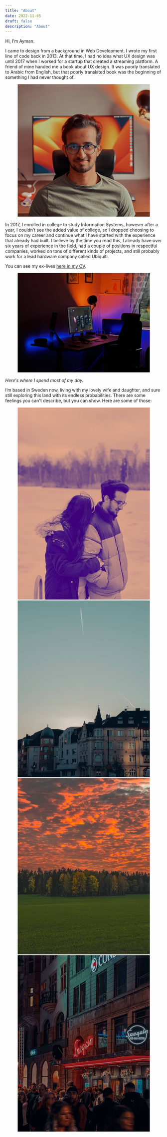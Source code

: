 ```yaml
---
title: "About"
date: 2022-11-05
draft: false
description: "About"
---
```

Hi, I’m Ayman.

I came to design from a background in Web Development. I wrote my first line of code back in 2013. At that time, I had no idea what UX design was until 2017 when I worked for a startup that created a streaming platform. A friend of mine handed me a book about UX design. It was poorly translated to Arabic from English, but that poorly translated book was the beginning of something I had never thought of. 

<figure class="img-wrapper">
    <img src="profile.jpeg" alt="Ayman's profile picture" class="max-w-[544px] w-[90vw] "/>
</figure>

In 2017, I enrolled in college to study Information Systems, however after a year, I couldn’t see the added value of college, so I dropped choosing to focus on my career and continue what I have started with the experience that already had built. I believe by the time you read this, I already have over six years of experience in the field, had a couple of positions in respectful companies, worked on tons of different kinds of projects, and still probably work for a lead hardware company called Ubiquiti.

You can see my ex-lives [here in my CV](https://read.cv/aymanuz).
<figure class="img-wrapper">
    <img src="setup.jpeg" alt="setup" class="max-w-[944px] w-[90vw]"/>
</figure>
<em>Here's where I spend most of my day.</em>

I’m based in Sweden now, living with my lovely wife and daughter, and sure still exploring this land with its endless probabilities. There are some feelings you can't describe, but you can show. Here are some of those:

<figure class="img-wrapper overflow-x-auto xl:overflow-hidden w-[90vw] xl:w-[90vw] md:w-[90vw]">
    <div class="flex justify-start relative overflow-x-auto snap-x snap-mandatory">
        <div class="snap-center shrink-0 ml-6">
        <img src="with.jpeg" alt="random photos" class="h-[50vh] rounded-lg shadow-xl bg-white"/>
        </div>
        <div class="snap-center shrink-0 ml-6">
        <img src="sky.jpeg" alt="random photos" class="h-[50vh] rounded-lg shadow-xl bg-white"/>
        </div>
        <div class="snap-center shrink-0 ml-6">
        <img src="trees.jpeg" alt="random photos" class="h-[50vh] rounded-lg shadow-xl bg-white"/>
        </div>
        <div class="snap-center shrink-0 ml-6">
        <img src="malmo.jpeg" alt="random photos" class="h-[50vh] rounded-lg shadow-xl bg-white"/>
        </div>
    </div>
</figure>